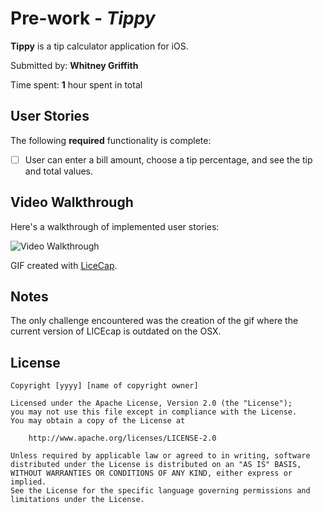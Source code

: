 # Pre-work - *Tippy*

**Tippy** is a tip calculator application for iOS.

Submitted by: **Whitney Griffith**

Time spent: **1** hour spent in total

## User Stories

The following **required** functionality is complete:

* [ ] User can enter a bill amount, choose a tip percentage, and see the tip and total values.

## Video Walkthrough 

Here's a walkthrough of implemented user stories:

<img src='http://i.imgur.com/JZAgtk7' title='Video Walkthrough' width='' alt='Video Walkthrough' />

GIF created with [LiceCap](http://www.cockos.com/licecap/).

## Notes

The only challenge encountered was the creation of the gif where the current version of LICEcap is outdated on the OSX.

## License

    Copyright [yyyy] [name of copyright owner]

    Licensed under the Apache License, Version 2.0 (the "License");
    you may not use this file except in compliance with the License.
    You may obtain a copy of the License at

        http://www.apache.org/licenses/LICENSE-2.0

    Unless required by applicable law or agreed to in writing, software
    distributed under the License is distributed on an "AS IS" BASIS,
    WITHOUT WARRANTIES OR CONDITIONS OF ANY KIND, either express or implied.
    See the License for the specific language governing permissions and
    limitations under the License.